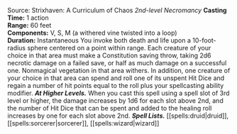 Source: Strixhaven: A Curriculum of Chaos
*2nd-level Necromancy*
**Casting Time:** 1 action  
**Range:** 60 feet  
**Components:** V, S, M (a withered vine twisted into a loop)  
**Duration:** Instantaneous
You invoke both death and life upon a 10-foot-radius sphere centered on a point within range. Each creature of your choice in that area must make a Constitution saving throw, taking 2d6 necrotic damage on a failed save, or half as much damage on a successful one. Nonmagical vegetation in that area withers.
In addition, one creature of your choice in that area can spend and roll one of its unspent Hit Dice and regain a number of hit points equal to the roll plus your spellcasting ability modifier.
***At Higher Levels.*** When you cast this spell using a spell slot of 3rd level or higher, the damage increases by 1d6 for each slot above 2nd, and the number of Hit Dice that can be spent and added to the healing roll increases by one for each slot above 2nd.
***Spell Lists.*** [[spells:druid|druid]], [[spells:sorcerer|sorcerer]], [[spells:wizard|wizard]]
